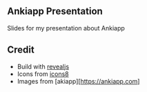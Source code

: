 ## Ankiapp Presentation

Slides for my presentation about Ankiapp

## Credit

- Build with [revealjs](http://revealjs.com)
- Icons from [icons8](https://icons8.com/)
- Images from [akiapp][https://ankiapp.com]
